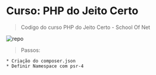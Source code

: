 # Curso: PHP do Jeito Certo

> Codigo do curso PHP do Jeito Certo - School Of Net

![repo](https://raw.githubusercontent.com/fernandovaller/repo/master/screenshot.png)

> Passos:

	* Criação do composer.json
	* Definir Namespace com psr-4